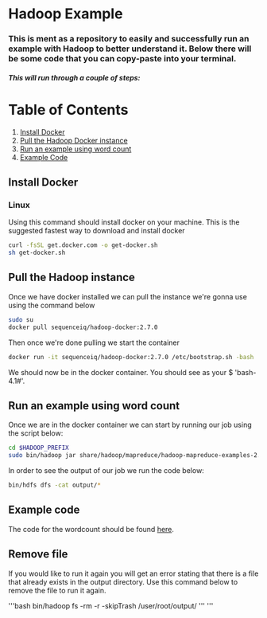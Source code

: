 # Hadoop Example

### This is ment as a repository to easily and successfully run an example with Hadoop to better understand it. Below there will be some code that you can copy-paste into your terminal. 

##### This will run through a couple of steps:
# Table of Contents
1. [Install Docker](#install_docker)
2. [Pull the Hadoop Docker instance](#pull_instance)
3. [Run an example using word count](#run_example)
4. [Example Code](#example_code)

## Install Docker <a name="install_docker"></a>
### Linux 
Using this command should install docker on your machine. This is the suggested fastest way to download and install docker

```bash
curl -fsSL get.docker.com -o get-docker.sh
sh get-docker.sh
```

## Pull the Hadoop instance <a name="pull_instance"></a>
Once we have docker installed we can pull the instance we're gonna use using the command below
```bash
sudo su
docker pull sequenceiq/hadoop-docker:2.7.0
```

Then once we're done pulling we start the container
```bash
docker run -it sequenceiq/hadoop-docker:2.7.0 /etc/bootstrap.sh -bash
```

We should now be in the docker container. You should see as your $ 'bash-4.1#'.

## Run an example using word count <a name="run_example"></a>
Once we are in the docker container we can start by running our job using the script below:

```bash
cd $HADOOP_PREFIX
sudo bin/hadoop jar share/hadoop/mapreduce/hadoop-mapreduce-examples-2.7.0.jar wordcount input output
```

In order to see the output of our job we run the code below:
```bash
bin/hdfs dfs -cat output/*
```

## Example code <a name="example_code"></a>
The code for the wordcount should be found [here](https://hadoop.apache.org/docs/stable/hadoop-mapreduce-client/hadoop-mapreduce-client-core/MapReduceTutorial.html#Example:_WordCount_v1.0).

## Remove file
If you would like to run it again you will get an error stating that there is a file that already exists in the output directory. Use this command below to remove the file to run it again. 

'''bash
bin/hadoop fs -rm -r -skipTrash /user/root/output/
'''
'''
